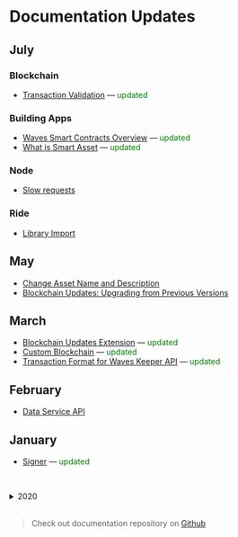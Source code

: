 # Documentation Updates

## July

### Blockchain

* [Transaction Validation](/en/blockchain/transaction/transaction-validation) — <span style="color:green">updated</span>

### Building Apps

* [Waves Smart Contracts Overview](/en/building-apps/smart-contracts/waves-smart-contracts-overview) — <span style="color:green">updated</span>
* [What is Smart Asset](/en/building-apps/smart-contracts/what-is-smart-asset) — <span style="color:green">updated</span>

### Node

* [Slow requests](/en/waves-node/node-api/slow-requests)

### Ride

* [Library Import](/en/ride/advanced/import)

## May

* [Change Asset Name and Description](/en/building-apps/how-to/assets/issue#change-asset-name-and-description)
* [Blockchain Updates: Upgrading from Previous Versions](/en/waves-node/extensions/blockchain-updates#upgrading-from-previous-versions)

## March

* [Blockchain Updates Extension](/en/waves-node/extensions/blockchain-updates) — <span style="color:green">updated</span>
* [Custom Blockchain](/en/waves-node/private-waves-network) — <span style="color:green">updated</span>
* [Transaction Format for Waves Keeper API](/en/ecosystem/waves-keeper/transaction) — <span style="color:green">updated</span>

## February

* [Data Service API](/en/building-apps/waves-api-and-sdk/waves-data-service-api)

## January

* [Signer](/en/building-apps/waves-api-and-sdk/client-libraries/signer) — <span style="color:green">updated</span>

<br/><details>
   <summary>2020</summary>

## December

### Ride

* [Standard Library Version 5](/en/ride/v5/) ![stagenet](./_assets/stagenet.svg)
* [dApp-to-dApp Invocation](/en/ride/advanced/dapp-to-dapp) ![stagenet](./_assets/stagenet.svg)
* [Import Libraries](/ru/ride/advanced/import) ![stagenet](./_assets/stagenet.svg)

## November

### Node

* [Node REST API](/en/waves-node/node-api/) — <span style="color:green">updated</span>
* [API Limitations of Pool of Public Nodes](/en/waves-node/api-limitations-of-the-pool-of-public-nodes) — <span style="color:green">updated</span>

## October

### Blockchain

* [Account](/en/blockchain/account/) — <span style="color:green">updated</span>
* [Generator’s Income](/en/blockchain/mining/)

### Node

* [Blockchain Updates Extension](/en/waves-node/extensions/blockchain-updates)

## September

### Blockchain

* [Why Waves](/en/blockchain/)
* [Waves Basics](/en/blockchain/blockchain/)
* [Token (Asset)](/en/blockchain/token/) — <span style="color:green">updated</span>

### Building Apps

* [Overview](/en/building-apps/) — <span style="color:green">updated</span>

### Ride

* [About Ride](/en/ride/) — <span style="color:green">updated</span>
* [dApp script](/en/ride/script/script-types/dapp-script) — <span style="color:green">updated</span>
* [Account script](/en/ride/script/script-types/account-script) — <span style="color:green">updated</span>
* [Asset script](/en/ride/script/script-types/asset-script) — <span style="color:green">updated</span>

## August

### Blockchain

Updated the following articles about transaction:
   * [Transaction](/en/blockchain/transaction/)
   * [Transaction Signature and Proofs](/en/blockchain/transaction/transaction-proof)
   * [Transaction Types](/en/blockchain/transaction-type/) as well as descriptions of all types

### Node

* [How to Configure CORS: Support For Cross Domain Requests](/en/waves-node/node-api/cors)

## July

### Blockchain

* [Blockchain Networks: Mainnet, Testnet, Stagenet](/en/blockchain/blockchain-network/)  — <span style="color:green">updated</span>

### Building Apps

Added guides:

* [How to Read Price Data Provided by Band Protocol’s Oracle](/en/building-apps/how-to/dapp/band-price-oracle)

### Ride

#### Built-in Functions

* [removeByIndex](/en/ride/functions/built-in-functions/list-functions#removebyindex)
* [bn256groth16Verify](/en/ride/functions/built-in-functions/verification-functions#bn256groth16verify)

## June

### Building Apps

Added guides:

* [How to Create dApp: Complete Tutorial](/en/building-apps/smart-contracts/writing-dapps)
* [Get Order List](/en/building-apps/how-to/basic/trading#get-order-list)

Tools:

* [Waves IDE](/en/building-apps/smart-contracts/tools/waves-ide)
* [Visual Studio Code Extension](/en/building-apps/smart-contracts/tools/ride-vscode)
* [Surfboard](/en/building-apps/smart-contracts/tools/surfboard)
* [Ride REPL](/en/building-apps/smart-contracts/tools/repl)

### Ride

* [Tuple](/en/ride/data-types/tuple)

## May

### Blockchain

* [Block Binary Format](/en/blockchain/binary-format/block-binary-format): version 4 and 5

### Ride

* Updated articles:
   * [Standard Library](/en/ride/script/standard-library)
   * [Script Types](/en/ride/script/)
   * [Limitations](/en/ride/limits/)
* Added the [Ride Components](/en/ride/advanced/components) article

#### Script Actions

* [SponsorFee](/en/ride/structures/script-actions/sponsor-fee)

#### Built-in Functions

* [ecrecover](/en/ride/functions/built-in-functions/verification-functions#ecrecover)
* [makeString](/en/ride/functions/built-in-functions/string-functions#makestring-list-string-string-string)
* [List functions](/en/ride/functions/built-in-functions/list-functions): `containsElement`, `indexOf`, `lastIndexOf`, `max`, `min`

## April

### Blockchain

* Added binary format descriptions for new versions of [transactions](/en/blockchain/binary-format/transaction-binary-format/) and [orders](/en/blockchain/binary-format/order-binary-format).
* Updated the [Transaction validation](/en/blockchain/transaction/transaction-validation) article.

### Building Apps

Added how-to guides:

* [Creating and Managing Custom Token](/en/building-apps/how-to/assets/issue)
* [Airdrop](/en/building-apps/how-to/assets/airdrop)
* [Receiving Payments](/en/building-apps/how-to/assets/payment)

## March

### Blockchain

* [Transactions Root](/en/blockchain/block/merkle-root)

### Ride

#### Limitations

* [Data Weight](/en/ride/limits/weight)

#### Built-in Functions

* [createMerkleRoot](/en/ride/functions/built-in-functions/verification-functions#createmerkleroot)
* [transferTransactionFromProto](/en/ride/functions/built-in-functions/converting-functions#transfertransactionfromproto)

Updated the the following descriptions:
* [hashing functions](/en/ride/functions/built-in-functions/hashing-functions): `blake2b256`, `keccak256`, `sha256`;
* [verification functions](/en/ride/functions/built-in-functions/verification-functions): `groth16Verify`, `rsaVerify`, `sigVerify`.

## February

### Building Apps

Added how-to guides:

* [Retrieving information from the blockchain](/en/building-apps/how-to/basic/retrieve)
* [Creating and broadcasting transactions to the blockchain](/en/building-apps/how-to/basic/transaction)
* [Buying and selling assets on exchange](/en/building-apps/how-to/basic/trading)

### Ride

#### Built-in Functions

* [calculateAssetId](/en/ride/functions/built-in-functions/blockchain-functions#calculate)
* [groth16Verify](/en/ride/functions/built-in-functions/verification-functions#groth16Verify)

</details><br/>

> Check out documentation repository on [Github](https://github.com/wavesplatform/docs.wavesplatform)
